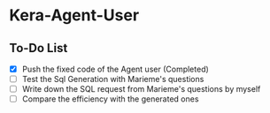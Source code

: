 # Kera-Agent-User

## To-Do List

- [x] Push the fixed code of the Agent user  (Completed)
- [ ] Test the Sql Generation with Marieme's questions
- [ ] Write down the SQL request from Marieme's questions by myself
- [ ] Compare the efficiency with the generated ones

